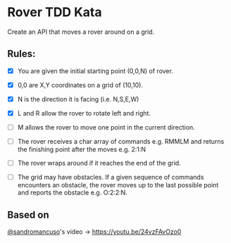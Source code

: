 
# Rover TDD Kata

Create an API that moves a rover around on a grid.

## Rules:

- [X] You are given the initial starting point (0,0,N) of rover.

- [X] 0,0 are X,Y coordinates on a grid of (10,10).

- [X] N is the direction it is facing (i.e. N,S,E,W)

- [X] L and R allow the rover to rotate left and right.

- [ ] M allows the rover to move one point in the current direction.

- [ ] The rover receives a char array of commands e.g. RMMLM and returns the finishing point after the moves e.g. 2:1:N

- [ ] The rover wraps around if it reaches the end of the grid.

- [ ] The grid may have obstacles. If a given sequence of commands encounters an obstacle, the rover moves up to the last possible point and reports the obstacle e.g. O:2:2:N.


## Based on

[@sandromancuso](https://www.github.com/sandromancuso)'s video -> https://youtu.be/24vzFAvOzo0